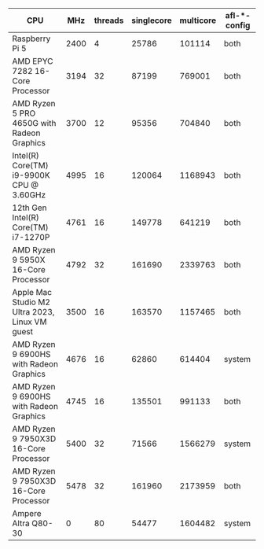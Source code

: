 |CPU                                                 | MHz   | threads | singlecore | multicore | afl-*-config |
|----------------------------------------------------|-------|---------|------------|-----------|--------------|
|Raspberry Pi 5                                      | 2400  | 4       | 25786      | 101114    | both         |
|AMD EPYC 7282 16-Core Processor                     | 3194  | 32      | 87199      | 769001    | both         |
|AMD Ryzen 5 PRO 4650G with Radeon Graphics          | 3700  | 12      | 95356      | 704840    | both         |
|Intel(R) Core(TM) i9-9900K CPU @ 3.60GHz            | 4995  | 16      | 120064     | 1168943   | both         |
|12th Gen Intel(R) Core(TM) i7-1270P                 | 4761  | 16      | 149778     | 641219    | both         |
|AMD Ryzen 9 5950X 16-Core Processor                 | 4792  | 32      | 161690     | 2339763   | both         |
|Apple Mac Studio M2 Ultra 2023, Linux VM guest      | 3500  | 16      | 163570     | 1157465   | both         |
|AMD Ryzen 9 6900HS with Radeon Graphics             | 4676  | 16      | 62860      | 614404    | system       |
|AMD Ryzen 9 6900HS with Radeon Graphics             | 4745  | 16      | 135501     | 991133    | both         |
|AMD Ryzen 9 7950X3D 16-Core Processor               | 5400  | 32      | 71566      | 1566279   | system       |
|AMD Ryzen 9 7950X3D 16-Core Processor               | 5478  | 32      | 161960     | 2173959   | both         |
|Ampere Altra Q80-30                                 | 0     | 80      | 54477      | 1604482   | system       |
